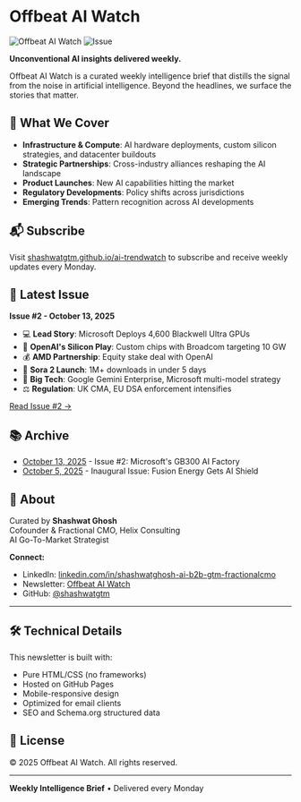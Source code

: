# Offbeat AI Watch

![Offbeat AI Watch](https://img.shields.io/badge/Status-Active-success)
![Issue](https://img.shields.io/badge/Latest-Issue%20%232-blue)

**Unconventional AI insights delivered weekly.**

Offbeat AI Watch is a curated weekly intelligence brief that distills the signal from the noise in artificial intelligence. Beyond the headlines, we surface the stories that matter.

## 🎯 What We Cover

- **Infrastructure & Compute**: AI hardware deployments, custom silicon strategies, and datacenter buildouts
- **Strategic Partnerships**: Cross-industry alliances reshaping the AI landscape
- **Product Launches**: New AI capabilities hitting the market
- **Regulatory Developments**: Policy shifts across jurisdictions
- **Emerging Trends**: Pattern recognition across AI developments

## 📬 Subscribe

Visit [shashwatgtm.github.io/ai-trendwatch](https://shashwatgtm.github.io/ai-trendwatch/) to subscribe and receive weekly updates every Monday.

## 📰 Latest Issue

**Issue #2 - October 13, 2025**

- 💻 **Lead Story**: Microsoft Deploys 4,600 Blackwell Ultra GPUs
- 🔧 **OpenAI's Silicon Play**: Custom chips with Broadcom targeting 10 GW
- 💰 **AMD Partnership**: Equity stake deal with OpenAI
- 🎥 **Sora 2 Launch**: 1M+ downloads in under 5 days
- 🏢 **Big Tech**: Google Gemini Enterprise, Microsoft multi-model strategy
- ⚖️ **Regulation**: UK CMA, EU DSA enforcement intensifies

[Read Issue #2 →](issues/2025-10-13.html)

## 📚 Archive

- [October 13, 2025](issues/2025-10-13.html) - Issue #2: Microsoft's GB300 AI Factory
- [October 5, 2025](issues/2025-10-05.html) - Inaugural Issue: Fusion Energy Gets AI Shield

## 👤 About

Curated by **Shashwat Ghosh**  
Cofounder & Fractional CMO, Helix Consulting  
AI Go-To-Market Strategist

**Connect:**
- LinkedIn: [linkedin.com/in/shashwatghosh-ai-b2b-gtm-fractionalcmo](https://www.linkedin.com/in/shashwatghosh-ai-b2b-gtm-fractionalcmo/)
- Newsletter: [Offbeat AI Watch](https://shashwatgtm.github.io/ai-trendwatch/)
- GitHub: [@shashwatgtm](https://github.com/shashwatgtm)

---

## 🛠 Technical Details

This newsletter is built with:
- Pure HTML/CSS (no frameworks)
- Hosted on GitHub Pages
- Mobile-responsive design
- Optimized for email clients
- SEO and Schema.org structured data

## 📄 License

© 2025 Offbeat AI Watch. All rights reserved.

---

**Weekly Intelligence Brief** • Delivered every Monday
